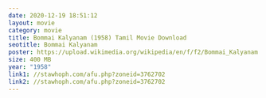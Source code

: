 ```yaml
---
date: 2020-12-19 18:51:12
layout: movie
category: movie
title: Bommai Kalyanam (1958) Tamil Movie Download
seotitle: Bommai Kalyanam
poster: https://upload.wikimedia.org/wikipedia/en/f/f2/Bommai_Kalyanam.jpg
size: 400 MB
year: "1958"
link1: //stawhoph.com/afu.php?zoneid=3762702
link2: //stawhoph.com/afu.php?zoneid=3762702
---
```

